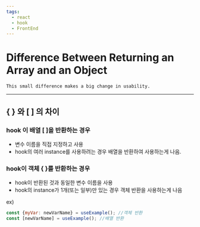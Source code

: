 ```yaml
---
tags:
  - react
  - hook
  - FrontEnd
---
```

#  Difference Between Returning an Array and an Object


```ad-quote
This small difference makes a big change in usability.
```

---

## { } 와 [ ] 의 차이

### hook 이 배열 [ ]을 반환하는 경우
- 변수 이름을 직접 지정하고 사용
-  hook의 여러 instance를 사용하려는 경우 배열을 반환하여 사용하는게 나음. 

### hook이 객체 { }를 반환하는 경우
- hook이 반환된 것과 동일한 변수 이름을 사용
- hook의 instance가 1개(또는 일부)만 있는 경우 객체 반환을 사용하는게 나음

ex) 
``` javascript
const {myVar: newVarName} = useExample(); //객체 반환  
const [newVarName] = useExample(); //배열 반환
```

